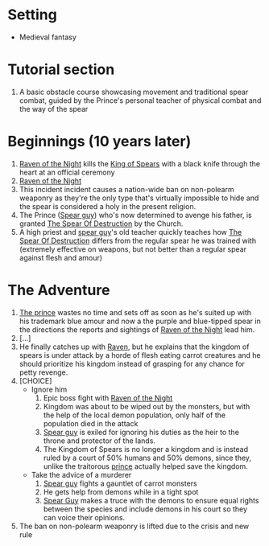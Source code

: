  
# Setting
- Medieval fantasy 

# Tutorial section 

1. A basic obstacle course showcasing movement and traditional spear combat, guided by the Prince's personal teacher of physical combat and the way of the spear

# Beginnings (10 years later)

1. [Raven of the Night](chars/raven-of-the-night.md) kills the [King of Spears](chars/King-of-Spears) with a black knife through the heart at an official ceremony
2. [Raven of the Night](chars/raven-of-the-night.md)
3. This incident incident causes a nation-wide ban on non-polearm weaponry as they're the only type that's virtually impossible to hide and the spear is  considered a holy in the present religion.
4. The Prince ([Spear guy](<chars/Spear guy.md>)) who's now determined to avenge his father, is granted [The Spear Of Destruction](<items/The Spear Of Destruction.md>) by the Church.
5. A high priest and [spear guy](<chars/Spear guy.md>)'s old teacher quickly teaches how [The Spear Of Destruction](items/the-spear-of-destruction.md) differs from the regular spear he was trained with (extremely effective on weapons, but not better than a regular spear against flesh and amour) 

# The Adventure

1. [The prince](spear-guy.md) wastes no time and sets off as soon as he's suited up with his trademark blue amour and now a the purple and blue-tipped spear in the directions the reports and sightings of [Raven of the Night](chars/raven-of-the-night.md) lead him. 
2. [...]
3. He finally catches up with [Raven](chars/raven-of-the-night.md), but he explains that the kingdom of spears is under attack by a horde of flesh eating carrot creatures and he should prioritize his kingdom instead of grasping for any chance for petty revenge.
4. [CHOICE]
	- Ignore him 
		1. Epic boss fight with [Raven of the Night](chars/raven-of-the-night.md)
		2. Kingdom was about to be wiped out by the monsters, but with the help of the local demon population, only half of the population died in the attack
		3. [Spear guy](chars/spear-guy.md) is exiled for ignoring his duties as the heir to the throne and protector of the lands.
		4. The Kingdom of Spears is no longer a kingdom and is instead ruled by a court of 50% humans and 50% demons, since they, unlike the traitorous [prince](chars/spear-guy.md) actually helped save the kingdom.
	- Take the advice of a murderer
		1. [Spear guy](chars/spear-guy.md) fights a gauntlet of carrot monsters
		2. He gets help from demons while in a tight spot
		3. [Spear Guy](chars/spear-guy.md) makes a truce with the demons to ensure equal rights between the species and include demons in his court so they can voice their opinions. 
5. The ban on non-polearm weaponry is lifted due to the crisis and new rule